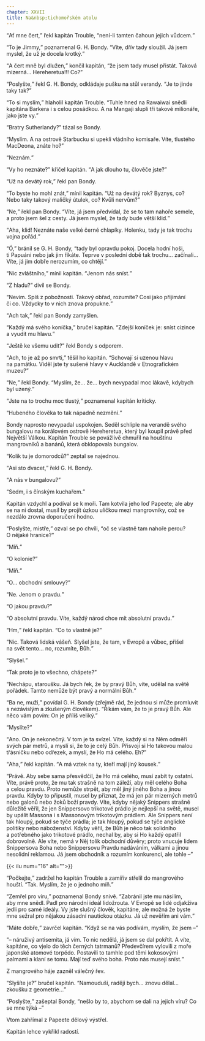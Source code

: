 ```yaml
---
chapter: XXVII
title: Na&nbsp;tichomořském atolu
---
```


<q>Ať&nbsp;mne čert,</q> řekl kapitán Trouble, <q>není-li tamten čahoun jejich vůdcem.</q>

<q>To je Jimmy,</q> poznamenal G.&nbsp;H.&nbsp;Bondy.
<q>Víte, dřív tady sloužil.
Já jsem myslel, že&nbsp;už&nbsp;je docela krotký.</q>

<q>A&nbsp;čert mně byl dlužen,</q> končil kapitán, <q>že&nbsp;jsem tady musel přistát.
Taková mizerná… Hereheretua!!! Co?</q>

<q>Poslyšte,</q> řekl G.&nbsp;H.&nbsp;Bondy, odkládaje pušku na&nbsp;stůl verandy.
<q>Je to jinde taky tak?</q>

<q>To si myslím,</q> hlaholil kapitán Trouble.
<q>Tuhle hned na
Rawaiwai snědli kapitána Barkera i&nbsp;s&nbsp;celou posádkou.
A&nbsp;na&nbsp;Mangaji slupli tři takové milionáře, jako jste vy.</q>

<q>Bratry Sutherlandy?</q>
tázal se&nbsp;Bondy.

<q>Myslím.
A&nbsp;na&nbsp;ostrově Starbucku si upekli vládního komisaře.
Víte, tlustého MacDeona, znáte ho?</q>

<q>Neznám.</q>

<q>Vy ho neznáte?</q>
křičel kapitán.
<q>A&nbsp;jak dlouho tu, člověče jste?</q>

<q>Už&nbsp;na&nbsp;devátý rok,</q> řekl pan&nbsp;Bondy.

<q>To byste ho mohl znát,</q> mínil kapitán.
<q>Už&nbsp;na&nbsp;devátý rok?
Byznys, co?
Nebo taky takový maličký útulek, co?
Kvůli nervům?</q>

<q>Ne,</q> řekl pan Bondy.
<q>Víte, já&nbsp;jsem předvídal, že&nbsp;se to tam nahoře semele, a&nbsp;proto jsem šel z&nbsp;cesty.
Já jsem myslel, že&nbsp;tady bude větší klid.</q>

<q>Aha, klid!
Neznáte naše velké černé chlapíky.
Holenku, tady je tak trochu vojna pořád.</q>

<q>Ó,</q> bránil se G.&nbsp;H.&nbsp;Bondy, <q>tady byl opravdu pokoj.
Docela hodní hoši, ti&nbsp;Papuáni nebo jak jim říkáte.
Teprve v&nbsp;poslední době tak trochu…
začínali… Víte, já&nbsp;jim dobře nerozumím, co&nbsp;chtějí.</q>

<q>Nic zvláštního,</q> mínil kapitán.
<q>Jenom nás sníst.</q>

<q>Z&nbsp;hladu?</q>
divil se&nbsp;Bondy.

<q>Nevím.
Spíš z&nbsp;pobožnosti.
Takový obřad, rozumíte?
Cosi jako přijímání či&nbsp;co.
Vždycky to v&nbsp;nich znova propukne.</q>

<q>Ach tak,</q> řekl pan Bondy zamyšlen.

<q>Každý má svého koníčka,</q> bručel kapitán.
<q>Zdejší koníček je: sníst cizince a&nbsp;vyudit mu hlavu.</q>

<q>Ještě ke&nbsp;všemu udit?</q>
řekl Bondy s&nbsp;odporem.

<q>Ach, to&nbsp;je až&nbsp;po&nbsp;smrti,</q> těšil ho kapitán.
<q>Schovají si uzenou hlavu na&nbsp;památku.
Viděl jste ty sušené hlavy v&nbsp;Aucklandě v&nbsp;Etnografickém muzeu?</q>

<q>Ne,</q> řekl Bondy.
<q>Myslím, že… že… bych nevypadal moc lákavě, kdybych byl uzený.</q>

<q>Jste na&nbsp;to trochu moc tlustý,</q> poznamenal kapitán kriticky.

<q>Hubeného člověka to tak nápadně nezmění.</q>

Bondy naprosto nevypadal uspokojen.
Seděl schlíple na&nbsp;verandě svého bungalovu na&nbsp;korálovém ostrově Hereheretua, který byl koupil právě před
Největší Válkou.
Kapitán Trouble se povážlivě chmuřil na&nbsp;houštinu mangrovníků a&nbsp;banánů, která obklopovala bungalov.

<q>Kolik tu je domorodců?</q>
zeptal se najednou.

<q>Asi sto dvacet,</q> řekl G.&nbsp;H.&nbsp;Bondy.

<q>A&nbsp;nás v&nbsp;bungalovu?</q>

<q>Sedm, i&nbsp;s&nbsp;čínským kuchařem.</q>

Kapitán vzdychl a&nbsp;podíval se k&nbsp;moři.
Tam kotvila jeho loď
Papeete; ale aby se na&nbsp;ni dostal, musil by projít úzkou uličkou mezi mangrovníky, což&nbsp;se nezdálo zrovna doporučení&nbsp;hodno.

<q>Poslyšte, mistře,</q> ozval se po&nbsp;chvíli, <q>oč&nbsp;se vlastně tam nahoře perou?
O&nbsp;nějaké hranice?</q>

<q>Míň.</q>

<q>O&nbsp;kolonie?</q>

<q>Míň.</q>

<q>O… obchodní smlouvy?</q>

<q>Ne.
Jenom o&nbsp;pravdu.</q>

<q>O&nbsp;jakou pravdu?</q>

<q>O&nbsp;absolutní pravdu.
Víte, každý národ chce mít absolutní pravdu.</q>

<q>Hm,</q> řekl kapitán.
<q>Co to vlastně je?</q>

<q>Nic.
Taková lidská vášeň.
Slyšel jste, že&nbsp;tam, v&nbsp;Evropě a&nbsp;vůbec, přišel na&nbsp;svět tento… no, rozumíte, Bůh.</q>

<q>Slyšel.</q>

<q>Tak proto je to všechno, chápete?</q>

<q>Nechápu, staroušku.
Já bych řek, že&nbsp;by pravý Bůh, víte, udělal na&nbsp;světě pořádek.
Tamto nemůže být pravý a&nbsp;normální Bůh.</q>

<q>Ba ne, muži,</q> povídal G.&nbsp;H.&nbsp;Bondy (zřejmě rád, že&nbsp;jednou si může promluvit s&nbsp;nezávislým a&nbsp;zkušeným člověkem).
<q>Říkám vám, že&nbsp;to je pravý Bůh.
Ale něco vám povím: On je příliš veliký.</q>

<q>Myslíte?</q>

<q>Ano.
On je nekonečný.
V&nbsp;tom je ta svízel.
Víte, každý si na
Něm odměří svých pár metrů, a&nbsp;myslí si, že&nbsp;to je celý Bůh.
Přisvojí si Ho takovou malou třásničku nebo odřezek, a&nbsp;myslí, že&nbsp;Ho má celého. Eh?</q>

<q>Aha,</q> řekl kapitán.
<q>A&nbsp;má vztek na&nbsp;ty, kteří mají jiný kousek.</q>

<q>Právě.
Aby sebe sama přesvědčil, že&nbsp;Ho má celého, musí zabít ty ostatní.
Víte, právě proto, že&nbsp;mu tak strašně na&nbsp;tom záleží, aby&nbsp;měl celého
Boha a&nbsp;celou pravdu.
Proto nemůže strpět, aby&nbsp;měl jiný jiného Boha a&nbsp;jinou pravdu.
Kdyby to připustil, musel by přiznat, že&nbsp;má jen pár mizerných metrů nebo galonů nebo žoků boží pravdy.
Víte, kdyby nějaký Snippers strašně důležitě věřil, že&nbsp;jen Snippersovo trikotové prádlo je nejlepší na&nbsp;světě, musel by upálit
Massona i&nbsp;s&nbsp;Massonovým trikotovým prádlem.
Ale Snippers není tak hloupý, pokud se týče prádla; je tak hloupý, pokud se týče anglické politiky nebo náboženství.
Kdyby věřil, že&nbsp;Bůh je něco tak solidního a&nbsp;potřebného jako trikotové prádlo, nechal by, aby&nbsp;si Ho každý opatřil dobrovolně.
Ale víte, nemá v&nbsp;Něj tolik obchodní důvěry; proto vnucuje lidem Snippersova Boha nebo Snippersovu Pravdu nadáváním, válkami a&nbsp;jinou nesolidní reklamou.
Já jsem obchodník a&nbsp;rozumím konkurenci, ale&nbsp;tohle –</q>

{{< ilu num="16" alt="">}}

<q>Počkejte,</q> zadržel ho kapitán Trouble a&nbsp;zamířiv střelil do&nbsp;mangrového houští.
<q>Tak.
Myslím, že&nbsp;je o&nbsp;jednoho míň.</q>

<q>Zemřel pro víru,</q> poznamenal Bondy snivě.
<q>Zabránil jste mu násilím, aby&nbsp;mne snědl.
Padl pro národní ideál lidožrouta.
V&nbsp;Evropě se lidé odjakživa jedli pro samé ideály.
Vy jste slušný člověk, kapitáne, ale&nbsp;možná že&nbsp;byste mne sežral pro nějakou zásadní nautickou otázku.
Já už&nbsp;nevěřím ani vám.</q>

<q>Máte dobře,</q> zavrčel kapitán.
<q>Když se na&nbsp;vás podívám, myslím, že&nbsp;jsem –</q>

<q>– náruživý antisemita, já&nbsp;vím.
To nic nedělá, já&nbsp;jsem se dal pokřtít.
A&nbsp;víte, kapitáne, co&nbsp;vjelo do&nbsp;těch černých tatrmanů?
Předevčírem vylovili z&nbsp;moře japonské atomové torpédo.
Postavili to tamhle pod těmi kokosovými palmami a&nbsp;klaní se tomu.
Mají teď svého boha.
Proto nás musejí sníst.</q>

Z&nbsp;mangrového háje zazněl válečný&nbsp;řev.

<q>Slyšíte je?</q>
bručel kapitán.
<q>Namouduši, raději bych… znovu dělal… zkoušku z&nbsp;geometrie…</q>

<q>Poslyšte,</q> zašeptal Bondy, <q>nešlo by to, abychom se dali na&nbsp;jejich víru?
Co se mne týká –</q>

Vtom zahřímal z&nbsp;Papeete dělový&nbsp;výstřel.

Kapitán lehce vykřikl radostí.
